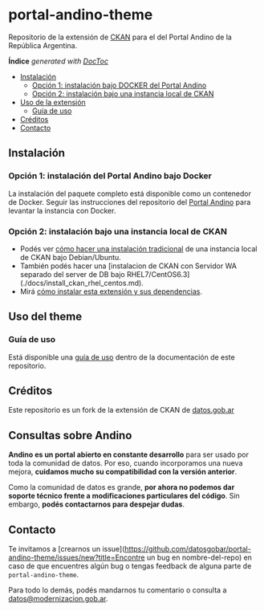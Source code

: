 # portal-andino-theme

Repositorio de la extensión de [CKAN](http://ckan.org/) para el del Portal Andino de la República Argentina.


<!-- START doctoc generated TOC please keep comment here to allow auto update -->
<!-- DON'T EDIT THIS SECTION, INSTEAD RE-RUN doctoc TO UPDATE -->
**Índice**  *generated with [DocToc](https://github.com/thlorenz/doctoc)*

- [Instalación](#instalaci%C3%B3n)
  - [Opción 1: instalación bajo DOCKER del Portal Andino](#opci%C3%B3n-1-instalaci%C3%B3n-bajo-docker-del-portal-andino)
  - [Opción 2: instalación bajo una instancia local de CKAN](#opci%C3%B3n-2-instalaci%C3%B3n-bajo-una-instancia-local-de-ckan)
- [Uso de la extensión](#uso-de-la-extensi%C3%B3n)
  - [Guía de uso](#gu%C3%ADa-de-uso)
- [Créditos](#créditos)
- [Contacto](#contacto)

<!-- END doctoc generated TOC please keep comment here to allow auto update -->

## Instalación

### Opción 1: instalación del Portal Andino bajo Docker

La instalación del paquete completo está disponible como un contenedor de Docker. Seguir las instrucciones del repositorio del [Portal Andino](https://github.com/datosgobar/portal-andino) para levantar la instancia con Docker.

### Opción 2: instalación bajo una instancia local de CKAN

* Podés ver [cómo hacer una instalación tradicional](./docs/01_instalacion_dev.md) de una instancia local de CKAN bajo Debian/Ubuntu.
* También podés hacer una [instalacion de CKAN con Servidor WA separado del server de DB bajo RHEL7/CentOS6.3] (./docs/install_ckan_rhel_centos.md).
* Mirá [cómo instalar esta extensión y sus dependencias](./docs/03_instalacion_tema_visual.md).

## Uso del theme

### Guía de uso

Está disponible una [guía de uso](./docs/guia_uso_portal_andino.md) dentro de la documentación de este repositorio.

## Créditos

Este repositorio es un fork de la extensión de CKAN de [datos.gob.ar](https://github.com/datosgobar/datos.gob.ar)

## Consultas sobre Andino

**Andino es un portal abierto en constante desarrollo** para ser usado por toda la comunidad de datos. Por eso, cuando incorporamos una nueva mejora, **cuidamos mucho su compatibilidad con la versión anterior**.

Como la comunidad de datos es grande, **por ahora no podemos dar soporte técnico frente a modificaciones particulares del código**. Sin embargo, **podés contactarnos para despejar dudas**. 

## Contacto

Te invitamos a [crearnos un issue](https://github.com/datosgobar/portal-andino-theme/issues/new?title=Encontre un bug en nombre-del-repo) en caso de que encuentres algún bug o tengas feedback de alguna parte de `portal-andino-theme`.

Para todo lo demás, podés mandarnos tu comentario o consulta a [datos@modernizacion.gob.ar](mailto:datos@modernizacion.gob.ar).
